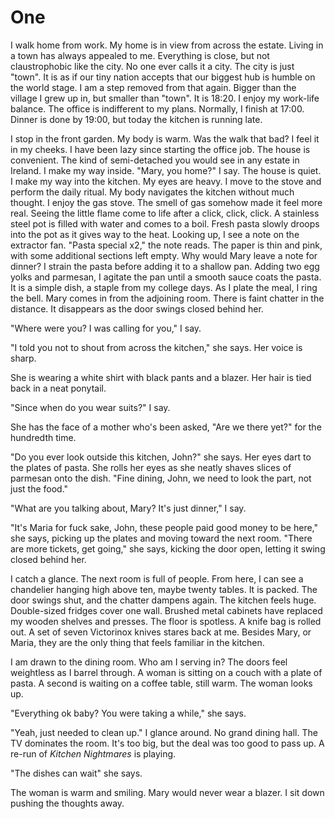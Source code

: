 # One

I walk home from work. My home is in view from across the estate. Living in a town has always appealed to me. Everything is close, but not claustrophobic like the city. No one ever calls it a city. The city is just "town". It is as if our tiny nation accepts that our biggest hub is humble on the world stage. I am a step removed from that again. Bigger than the village I grew up in, but smaller than "town". It is 18:20. I enjoy my work-life balance. The office is indifferent to my plans. Normally, I finish at 17:00. Dinner is done by 19:00, but today the kitchen is running late. 

I stop in the front garden. My body is warm. Was the walk that bad? I feel it in my cheeks. I have been lazy since starting the office job. The house is convenient. The kind of semi-detached you would see in any estate in Ireland. I make my way inside. "Mary, you home?" I say. The house is quiet. I make my way into the kitchen. My eyes are heavy. I move to the stove and perform the daily ritual. My body navigates the kitchen without much thought. I enjoy the gas stove. The smell of gas somehow made it feel more real. Seeing the little flame come to life after a click, click, click. A stainless steel pot is filled with water and comes to a boil. Fresh pasta slowly droops into the pot as it gives way to the heat. Looking up, I see a note on the extractor fan. "Pasta special x2," the note reads. The paper is thin and pink, with some additional sections left empty. Why would Mary leave a note for dinner? I strain the pasta before adding it to a shallow pan. Adding two egg yolks and parmesan, I agitate the pan until a smooth sauce coats the pasta. It is a simple dish, a staple from my college days. As I plate the meal, I ring the bell. Mary comes in from the adjoining room. There is faint chatter in the distance. It disappears as the door swings closed behind her. 

"Where were you? I was calling for you," I say. 

"I told you not to shout from across the kitchen," she says. Her voice is sharp. 

She is wearing a white shirt with black pants and a blazer. Her hair is tied back in a neat ponytail. 

"Since when do you wear suits?" I say.

She has the face of a mother who's been asked, "Are we there yet?" for the hundredth time. 

"Do you ever look outside this kitchen, John?" she says. Her eyes dart to the plates of pasta. She rolls her eyes as she neatly shaves slices of parmesan onto the dish. "Fine dining, John, we need to look the part, not just the food."

"What are you talking about, Mary? It's just dinner," I say.

"It's Maria for fuck sake, John, these people paid good money to be here," she says, picking up the plates and moving toward the next room. "There are more tickets, get going," she says, kicking the door open, letting it swing closed behind her. 

I catch a glance. The next room is full of people. From here, I can see a chandelier hanging high above ten, maybe twenty tables. It is packed. The door swings shut, and the chatter dampens again. The kitchen feels huge. Double-sized fridges cover one wall. Brushed metal cabinets have replaced my wooden shelves and presses. The floor is spotless. A knife bag is rolled out. A set of seven Victorinox knives stares back at me. Besides Mary, or Maria, they are the only thing that feels familiar in the kitchen. 

I am drawn to the dining room. Who am I serving in? The doors feel weightless as I barrel through. A woman is sitting on a couch with a plate of pasta. A second is waiting on a coffee table, still warm. The woman looks up.

"Everything ok baby? You were taking a while," she says. 

"Yeah, just needed to clean up." I glance around. No grand dining hall. The TV dominates the room. It's too big, but the deal was too good to pass up. A re-run of *Kitchen Nightmares* is playing. 

"The dishes can wait" she says.

The woman is warm and smiling. Mary would never wear a blazer. I sit down pushing the thoughts away.





